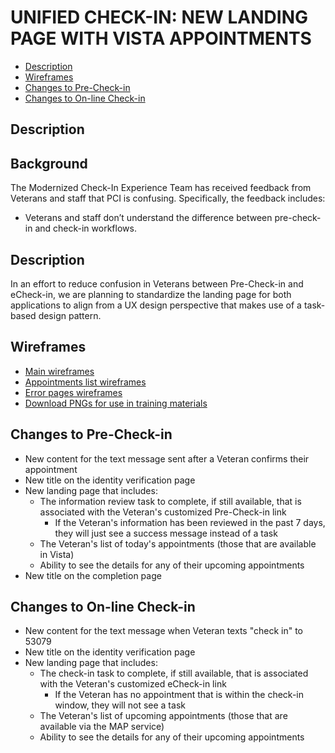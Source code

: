 # UNIFIED CHECK-IN: NEW LANDING PAGE WITH VISTA APPOINTMENTS

- [Description](#description)
- [Wireframes](#wireframes)
- [Changes to Pre-Check-in](#changes-to-pre-check-in)
- [Changes to On-line Check-in](#changes-to-on-line-check-in)

## Description

## Background
The Modernized Check-In Experience Team has received feedback from Veterans and staff that PCI is confusing. Specifically, the feedback includes:
- Veterans and staff don’t understand the difference between pre-check-in and check-in workflows.

## Description
In an effort to reduce confusion in Veterans between Pre-Check-in and eCheck-in, we are planning to standardize the landing page for both applications to align from a UX design perspective that makes use of a task-based design pattern. 

## Wireframes
- [Main wireframes](https://www.figma.com/design/7Ib7RxiIC4QB53FDBO2a8c/Unified-check-in-%7C-PCI?node-id=937-28573&t=N0vncHgTfJ9SVSLm-0)
- [Appointments list wireframes](https://www.figma.com/design/7Ib7RxiIC4QB53FDBO2a8c/Unified-check-in-%7C-PCI?node-id=1440-31346&t=N0vncHgTfJ9SVSLm-0)
- [Error pages wireframes](https://www.figma.com/design/7Ib7RxiIC4QB53FDBO2a8c/Unified-check-in-%7C-PCI?node-id=1872-17169&t=N0vncHgTfJ9SVSLm-0)
- [Download PNGs for use in training materials](https://github.com/user-attachments/files/16071323/Screenshots.zip)

## Changes to Pre-Check-in
- New content for the text message sent after a Veteran confirms their appointment
- New title on the identity verification page
- New landing page that includes:
    - The information review task to complete, if still available, that is associated with the Veteran's customized Pre-Check-in link
        - If the Veteran's information has been reviewed in the past 7 days, they will just see a success message instead of a task
    - The Veteran's list of today's appointments (those that are available in Vista)
    - Ability to see the details for any of their upcoming appointments
- New title on the completion page

 ## Changes to On-line Check-in
- New content for the text message when Veteran texts "check in" to 53079
- New title on the identity verification page
- New landing page that includes:
    - The check-in task to complete, if still available, that is associated with the Veteran's customized eCheck-in link
      - If the Veteran has no appointment that is within the check-in window, they will not see a task
    - The Veteran's list of upcoming appointments (those that are available via the MAP service)
    - Ability to see the details for any of their upcoming appointments

 
